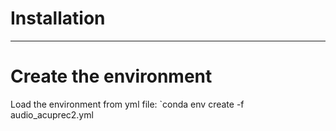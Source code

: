 # Installation
---

# Create the environment
Load the environment from yml file: `conda env create -f audio_acuprec2.yml 

# 




